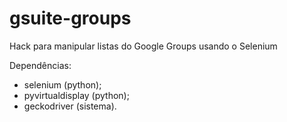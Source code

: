 # gsuite-groups
Hack para manipular listas do Google Groups usando o Selenium

Dependências:
  * selenium (python);
  * pyvirtualdisplay (python);
  * geckodriver (sistema).
